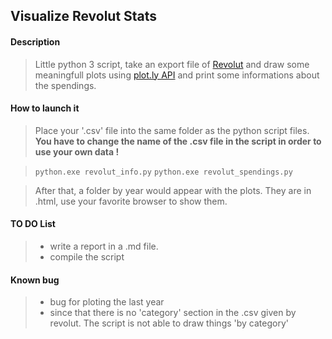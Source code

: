 ## Visualize **Revolut Stats**


#### Description

> Little python 3 script, take an export file of [Revolut](https://revolut.com/) and draw some meaningfull plots using [plot.ly API](https://plot.ly/) and print some informations about the spendings.

#### How to launch it

>Place your '.csv' file into the same folder as the python script files.
>**You have to change the name of the .csv file in the script in order to use your own data !**

> `python.exe revolut_info.py`
> `python.exe revolut_spendings.py`

> After that, a folder by year would appear with the plots. They are in .html, use your favorite browser to show them.

#### TO DO List

> - write a report in a .md file.
> - compile the script

#### Known bug
> - bug for ploting the last year
> - since that there is no 'category' section in the .csv given by revolut. The script is not able to draw things 'by category'


